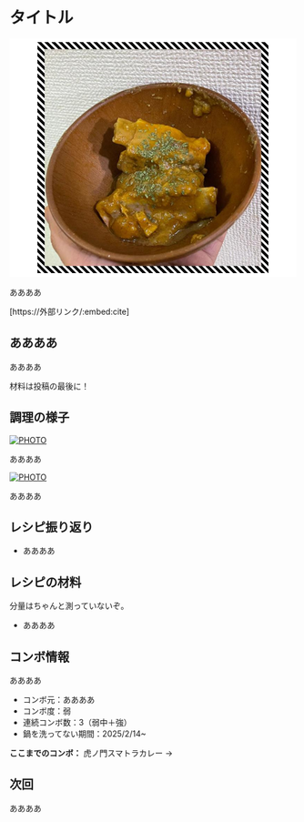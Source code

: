 # タイトル
[![PHOTO](/images/202503/IMG_7999_1.jpg)](/images_original/202503/IMG_7999.jpg)

ああああ

[https://外部リンク/:embed:cite]


## ああああ

ああああ

材料は投稿の最後に！

## 調理の様子

[![PHOTO](/images/202503/)](/images_original/202503/)

ああああ

[![PHOTO](/images/202503/)](/images_original/202503/)

ああああ

## レシピ振り返り

* ああああ

## レシピの材料

分量はちゃんと測っていないぞ。

* ああああ

## コンボ情報

ああああ

* コンボ元：ああああ
* コンボ度：弱
* 連続コンボ数：3（弱中＋強）
* 鍋を洗ってない期間：2025/2/14~

**ここまでのコンボ：** 虎ノ門スマトラカレー → 

## 次回

ああああ

